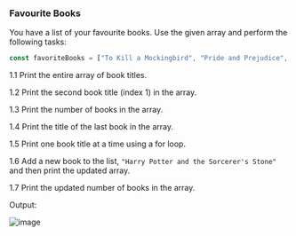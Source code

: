 ### **Favourite Books**

You have a list of your favourite books. Use the given array and perform the following tasks:

```jsx
const favoriteBooks = ["To Kill a Mockingbird", "Pride and Prejudice", "1984", "The Great Gatsby"];
```

1.1 Print the entire array of book titles.

1.2 Print the second book title (index 1) in the array.

1.3 Print the number of books in the array.

1.4 Print the title of the last book in the array.

1.5 Print one book title at a time using a for loop.

1.6 Add a new book to the list, `"Harry Potter and the Sorcerer's Stone"` and then print the updated array.

1.7 Print the updated number of books in the array.

Output: 

![image](https://github.com/user-attachments/assets/2c4efda3-1e72-4372-aa38-714043bab5c1)
